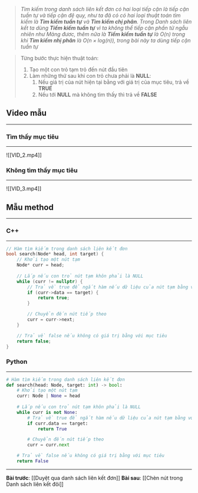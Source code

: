 > _Tìm kiếm trong danh sách liên kết đơn có hai loại tiếp cận là tiếp cận tuần tự và tiếp cận đệ quy, như ta đã có có hai loại thuật toán tìm kiếm là **Tìm kiếm tuần tự** và **Tìm kiếm chị phân**. Trong Danh sách liên kết ta dùng **Tiềm kiếm tuần tự** vì ta không thể tiếp cận phần tử ngẫu nhiên như Mảng đươc, thêm nữa là **Tiềm kiếm tuần tự** là $O(n)$ trong khi **Tìm kiếm nhị phân** là $O(n \times log(n))$, trong bài này ta dùng tiếp cận tuần tự_

> Từng bước thực hiện thuật toán:
> 	1. Tạo một con trỏ tạm trỏ đến nút đầu tiên
> 	2. Làm những thứ sau khi con trỏ chưa phải là **NULL**:
> 		1. Nếu giá trị của nút hiện tại bằng với giá trị của mục tiêu, trả về **TRUE**
> 		2. Nếu tới **NULL** mà không tìm thấy thì trả về **FALSE**
## Video mẫu
---
### Tìm thấy mục tiêu
---
![[VID_2.mp4]]
### Không tìm thấy mục tiêu
---
![[VID_3.mp4]]

## Mẫu method
---
### C++
---
``` cpp
// Hàm tìm kiếm trong danh sách liên kết đơn
bool search(Node* head, int target) {
    // Khởi tạo một nút tạm
    Node* curr = head;
    
    // Lắp nếu con trỏ nút tạm khôn phải là NULL
    while (curr != nullptr) {
        // Trả về true để ngắt hàm nếu dữ liệu của nút tạm bằng với mục tiêu của người dùng
        if (curr->data == target) {
            return true;
        }

        // Chuyển đến nút tiếp theo
        curr = curr->next;
    } 

    // Trả về false nếu không có giá trị bằng với mục tiêu
    return false;
}
```
### Python
---
``` python
# Hàm tìm kiếm trong danh sách liên kết đơn
def search(head: Node, target: int) -> bool:
    # Khởi tạo một nút tạm
    curr: Node | None = head
    
    # Lắp nếu con trỏ nút tạm khôn phải là NULL
    while curr is not None:
        # Trả về true để ngắt hàm nếu dữ liệu của nút tạm bằng với mục tiêu của người dùng
        if curr.data == target:
            return True

        # Chuyển đến nút tiếp theo
        curr = curr.next

    # Trả về false nếu không có giá trị bằng với mục tiêu
    return False
```
---
**Bài trước**: [[Duyệt qua danh sách liên kết đơn]]
**Bài sau**: [[Chèn nút trong Danh sách liên kết đôi]]